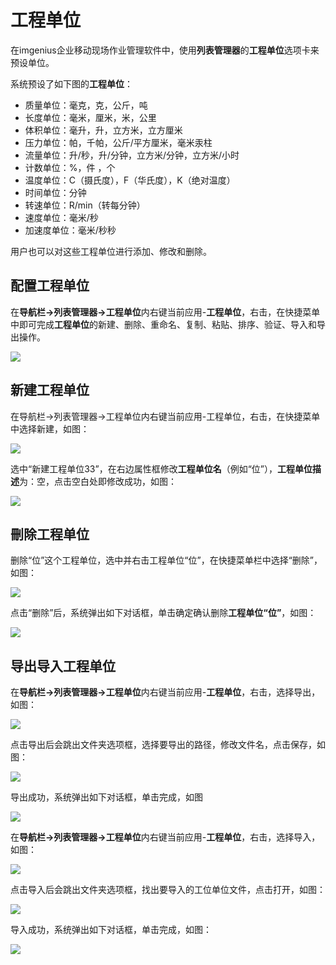 # 工程单位
在imgenius企业移动现场作业管理软件中，使用**列表管理器**的**工程单位**选项卡来预设单位。

系统预设了如下图的**工程单位**：
* 质量单位：毫克，克，公斤，吨 
* 长度单位：毫米，厘米，米，公里 
* 体积单位：毫升，升，立方米，立方厘米 
* 压力单位：帕，千帕，公斤/平方厘米，毫米汞柱 
* 流量单位：升/秒，升/分钟，立方米/分钟，立方米/小时 
* 计数单位：%，件 ，个
* 温度单位：C（摄氏度），F（华氏度），K（绝对温度）
* 时间单位：分钟
* 转速单位：R/min（转每分钟）
* 速度单位：毫米/秒
* 加速度单位：毫米/秒秒

用户也可以对这些工程单位进行添加、修改和删除。
## 配置工程单位
在**导航栏→列表管理器→工程单位**内右键当前应用-**工程单位**，右击，在快捷菜单中即可完成**工程单位**的新建、删除、重命名、复制、粘贴、排序、验证、导入和导出操作。

![](./images/工程单位1.png)
## 新建工程单位
在导航栏→列表管理器→工程单位内右键当前应用-工程单位，右击，在快捷菜单中选择新建，如图：

![](./images/工程单位2.png)

选中“新建工程单位33”，在右边属性框修改**工程单位名**（例如“位”），**工程单位描述**为：空，点击空白处即修改成功，如图：

![](./images/工程单位3.png)
## 刪除工程单位
删除“位”这个工程单位，选中并右击工程单位“位”，在快捷菜单栏中选择“删除”，如图：

![](./images/工程单位4.png)

点击“删除”后，系统弹出如下对话框，单击确定确认删除**工程单位“位”**，如图：

![](./images/工程单位5.png)

## 导出导入工程单位
在**导航栏→列表管理器→工程单位**内右键当前应用-**工程单位**，右击，选择导出，如图：

![](./images/工程单位6.png)

点击导出后会跳出文件夹选项框，选择要导出的路径，修改文件名，点击保存，如图：

![](./images/工程单位7.png)

导出成功，系统弹出如下对话框，单击完成，如图

![](./images/工程单位8.png)

在**导航栏→列表管理器→工程单位**内右键当前应用-**工程单位**，右击，选择导入，如图：

![](./images/工程单位9.png)

点击导入后会跳出文件夹选项框，找出要导入的工位单位文件，点击打开，如图：

![](./images/工程单位10.png)

导入成功，系统弹出如下对话框，单击完成，如图：

![](./images/工程单位11.png)